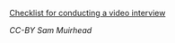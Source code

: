 [Checklist for conducting a video interview](https://gitlab.com/cameralibre/Resources/blob/master/video/Shooting%20an%20Interview%20-%20Checklist.md)   

_CC-BY Sam Muirhead_

